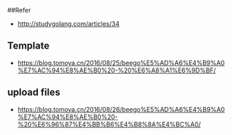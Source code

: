 

##Refer
* http://studygolang.com/articles/34

## Template
* https://blog.tomoya.cn/2016/08/25/beego%E5%AD%A6%E4%B9%A0%E7%AC%94%E8%AE%B0%20-%20%E6%A8%A1%E6%9D%BF/

## upload files
* https://blog.tomoya.cn/2016/08/26/beego%E5%AD%A6%E4%B9%A0%E7%AC%94%E8%AE%B0%20-%20%E6%96%87%E4%BB%B6%E4%B8%8A%E4%BC%A0/


